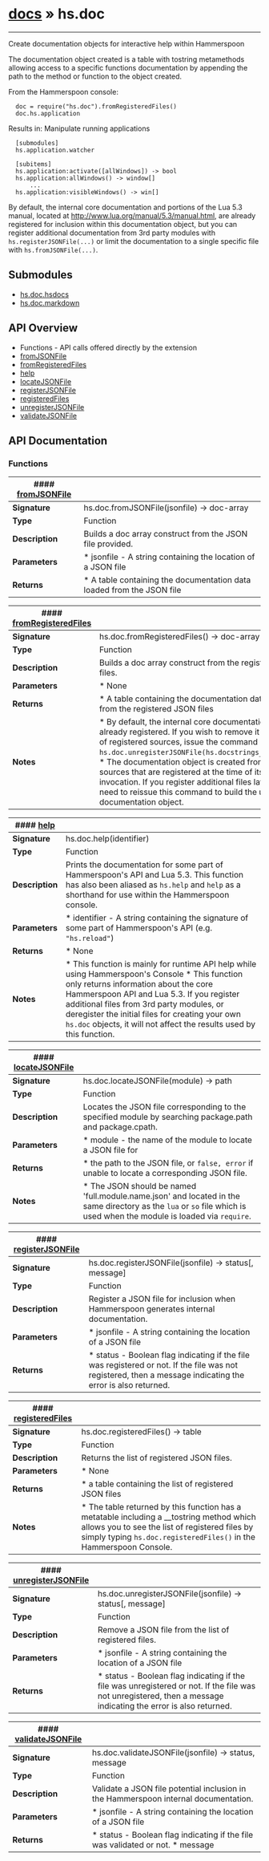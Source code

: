# [docs](index.md) » hs.doc
---

Create documentation objects for interactive help within Hammerspoon

The documentation object created is a table with tostring metamethods allowing access to a specific functions documentation by appending the path to the method or function to the object created.

From the Hammerspoon console:

      doc = require("hs.doc").fromRegisteredFiles()
      doc.hs.application

Results in:
      Manipulate running applications

      [submodules]
      hs.application.watcher

      [subitems]
      hs.application:activate([allWindows]) -> bool
      hs.application:allWindows() -> window[]
          ...
      hs.application:visibleWindows() -> win[]

By default, the internal core documentation and portions of the Lua 5.3 manual, located at http://www.lua.org/manual/5.3/manual.html, are already registered for inclusion within this documentation object, but you can register additional documentation from 3rd party modules with `hs.registerJSONFile(...)` or limit the documentation to a single specific file with `hs.fromJSONFile(...)`.

## Submodules
 * [hs.doc.hsdocs](hs.doc.hsdocs.md)
 * [hs.doc.markdown](hs.doc.markdown.md)

## API Overview
* Functions - API calls offered directly by the extension
 * [fromJSONFile](#fromJSONFile)
 * [fromRegisteredFiles](#fromRegisteredFiles)
 * [help](#help)
 * [locateJSONFile](#locateJSONFile)
 * [registerJSONFile](#registerJSONFile)
 * [registeredFiles](#registeredFiles)
 * [unregisterJSONFile](#unregisterJSONFile)
 * [validateJSONFile](#validateJSONFile)

## API Documentation

### Functions

| #### [fromJSONFile](#fromJSONFile)    |                                                                           |
| --------------------------------------------|---------------------------------------------------------------------------|
| **Signature**                               | hs.doc.fromJSONFile(jsonfile) -> doc-array                                                            |
| **Type**                                    | Function                                                           |
| **Description**                             | Builds a doc array construct from the JSON file provided.                                                           |
| **Parameters**                              |  * jsonfile - A string containing the location of a JSON file         |
| **Returns**                                 |  * A table containing the documentation data loaded from the JSON file                  |

| #### [fromRegisteredFiles](#fromRegisteredFiles)    |                                                                           |
| --------------------------------------------|---------------------------------------------------------------------------|
| **Signature**                               | hs.doc.fromRegisteredFiles() -> doc-array                                                            |
| **Type**                                    | Function                                                           |
| **Description**                             | Builds a doc array construct from the registered JSON files.                                                           |
| **Parameters**                              |  * None         |
| **Returns**                                 |  * A table containing the documentation data loaded from the registered JSON files                  |
| **Notes**                                   |  * By default, the internal core documentation is already registered.  If you wish to remove it from the list of registered sources, issue the command `hs.doc.unregisterJSONFile(hs.docstrings_json_file)`. * The documentation object is created from the sources that are registered at the time of its invocation. If you register additional files later, you will need to reissue this command to build the updated documentation object.                        |

| #### [help](#help)    |                                                                           |
| --------------------------------------------|---------------------------------------------------------------------------|
| **Signature**                               | hs.doc.help(identifier)                                                            |
| **Type**                                    | Function                                                           |
| **Description**                             | Prints the documentation for some part of Hammerspoon's API and Lua 5.3.  This function has also been aliased as `hs.help` and `help` as a shorthand for use within the Hammerspoon console.                                                           |
| **Parameters**                              |  * identifier - A string containing the signature of some part of Hammerspoon's API (e.g. `"hs.reload"`)         |
| **Returns**                                 |  * None                  |
| **Notes**                                   |  * This function is mainly for runtime API help while using Hammerspoon's Console * This function only returns information about the core Hammerspoon API and Lua 5.3.  If you register additional files from 3rd party modules, or deregister the initial files for creating your own `hs.doc` objects, it will not affect the results used by this function.                        |

| #### [locateJSONFile](#locateJSONFile)    |                                                                           |
| --------------------------------------------|---------------------------------------------------------------------------|
| **Signature**                               | hs.doc.locateJSONFile(module) -> path | false, message                                                            |
| **Type**                                    | Function                                                           |
| **Description**                             | Locates the JSON file corresponding to the specified module by searching package.path and package.cpath.                                                           |
| **Parameters**                              |  * module - the name of the module to locate a JSON file for         |
| **Returns**                                 |  * the path to the JSON file, or `false, error` if unable to locate a corresponding JSON file.                  |
| **Notes**                                   |  * The JSON should be named 'full.module.name.json' and located in the same directory as the `lua` or `so` file which is used when the module is loaded via `require`.                        |

| #### [registerJSONFile](#registerJSONFile)    |                                                                           |
| --------------------------------------------|---------------------------------------------------------------------------|
| **Signature**                               | hs.doc.registerJSONFile(jsonfile) -> status[, message]                                                            |
| **Type**                                    | Function                                                           |
| **Description**                             | Register a JSON file for inclusion when Hammerspoon generates internal documentation.                                                           |
| **Parameters**                              |  * jsonfile - A string containing the location of a JSON file         |
| **Returns**                                 |  * status - Boolean flag indicating if the file was registered or not.  If the file was not registered, then a message indicating the error is also returned.                  |

| #### [registeredFiles](#registeredFiles)    |                                                                           |
| --------------------------------------------|---------------------------------------------------------------------------|
| **Signature**                               | hs.doc.registeredFiles() -> table                                                            |
| **Type**                                    | Function                                                           |
| **Description**                             | Returns the list of registered JSON files.                                                           |
| **Parameters**                              |  * None         |
| **Returns**                                 |  * a table containing the list of registered JSON files                  |
| **Notes**                                   |  * The table returned by this function has a metatable including a __tostring method which allows you to see the list of registered files by simply typing `hs.doc.registeredFiles()` in the Hammerspoon Console.                        |

| #### [unregisterJSONFile](#unregisterJSONFile)    |                                                                           |
| --------------------------------------------|---------------------------------------------------------------------------|
| **Signature**                               | hs.doc.unregisterJSONFile(jsonfile) -> status[, message]                                                            |
| **Type**                                    | Function                                                           |
| **Description**                             | Remove a JSON file from the list of registered files.                                                           |
| **Parameters**                              |  * jsonfile - A string containing the location of a JSON file         |
| **Returns**                                 |  * status - Boolean flag indicating if the file was unregistered or not.  If the file was not unregistered, then a message indicating the error is also returned.                  |

| #### [validateJSONFile](#validateJSONFile)    |                                                                           |
| --------------------------------------------|---------------------------------------------------------------------------|
| **Signature**                               | hs.doc.validateJSONFile(jsonfile) -> status, message|table                                                            |
| **Type**                                    | Function                                                           |
| **Description**                             | Validate a JSON file potential inclusion in the Hammerspoon internal documentation.                                                           |
| **Parameters**                              |  * jsonfile - A string containing the location of a JSON file         |
| **Returns**                                 |  * status - Boolean flag indicating if the file was validated or not. * message|table - If the file did not contain valid JSON data, then a message indicating the error is returned; otherwise the parsed JSON data is returned as a table.                  |

